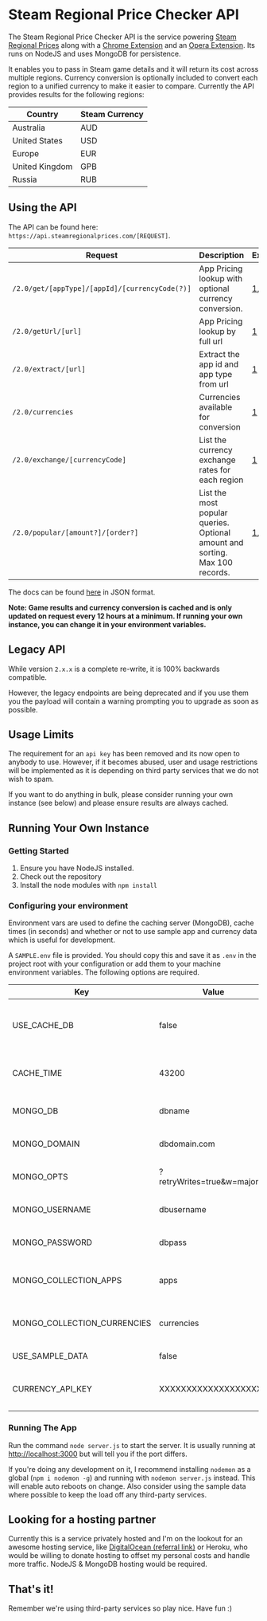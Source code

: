 # Steam Regional Price Checker API

The Steam Regional Price Checker API is the service powering [Steam Regional Prices](http://steamregionalprices.com) along with a [Chrome Extension](https://chrome.google.com/webstore/detail/steam-all-region-price-ch/mopoebekmlkmahpfjjgibkbnciooimhn) and an [Opera Extension](https://addons.opera.com/en/extensions/details/steam-regional-prices/). Its runs on NodeJS and uses MongoDB for persistence.

It enables you to pass in Steam game details and it will return its cost across multiple regions. Currency conversion is optionally included to convert each region to a unified currency to make it easier to compare. Currently the API provides results for the following regions:

| Country        | Steam Currency |
| -------------- | -------------- |
| Australia      | AUD            |
| United States  | USD            |
| Europe         | EUR            |
| United Kingdom | GPB            |
| Russia         | RUB            |

## Using the API

The API can be found here: `https://api.steamregionalprices.com/[REQUEST]`.

| Request                                        | Description                                                                  | Examples                                                                                                                      |
| ---------------------------------------------- | ---------------------------------------------------------------------------- | ----------------------------------------------------------------------------------------------------------------------------- |
| `/2.0/get/[appType]/[appId]/[currencyCode(?)]` | App Pricing lookup with optional currency conversion.                        | [1](https://api.steamregionalprices.com/2.0/get/app/678950/aud), [2](https://api.steamregionalprices.com/2.0/get/app/678950/) |
| `/2.0/getUrl/[url]`                            | App Pricing lookup by full url                                               | [1](https://api.steamregionalprices.com/2.0/getUrl/http://store.steampowered.com/app/678950/DRAGON_BALL_FighterZ/)            |
| `/2.0/extract/[url]`                           | Extract the app id and app type from url                                     | [1](https://api.steamregionalprices.com/2.0/extract/http://store.steampowered.com/app/678950/DRAGON_BALL_FighterZ/)           |
| `/2.0/currencies`                              | Currencies available for conversion                                          | [1](https://api.steamregionalprices.com/2.0/currencies)                                                                       |
| `/2.0/exchange/[currencyCode]`                 | List the currency exchange rates for each region                             | [1](https://api.steamregionalprices.com/2.0/exchange/aud)                                                                     |
| `/2.0/popular/[amount?]/[order?]`              | List the most popular queries. Optional amount and sorting. Max 100 records. | [1](https://api.steamregionalprices.com/2.0/popular/5/desc), [2](https://api.steamregionalprices.com/2.0/popular/20/asc)      |

The docs can be found [here](https://api.steamregionalprices.com/docs) in JSON format.

**Note: Game results and currency conversion is cached and is only updated on request every 12 hours at a minimum. If running your own instance, you can change it in your environment variables.**

## Legacy API

While version `2.x.x` is a complete re-write, it is 100% backwards compatible.

However, the legacy endpoints are being deprecated and if you use them you the payload will contain a warning prompting you to upgrade as soon as possible.

## Usage Limits

The requirement for an `api key` has been removed and its now open to anybody to use. However, if it becomes abused, user and usage restrictions will be implemented as it is depending on third party services that we do not wish to spam.

If you want to do anything in bulk, please consider running your own instance (see below) and please ensure results are always cached.

## Running Your Own Instance

### Getting Started

1. Ensure you have NodeJS installed.
2. Check out the repository
3. Install the node modules with `npm install`

### Configuring your environment

Environment vars are used to define the caching server (MongoDB), cache times (in seconds) and whether or not to use sample app and currency data which is useful for development.

A `SAMPLE.env` file is provided. You should copy this and save it as `.env` in the project root with your configuration or add them to your machine environment variables. The following options are required.

| Key                         | Value                        | Description                         |
| --------------------------- | ---------------------------- | ----------------------------------- |
| USE_CACHE_DB                | false                        | Do we cache results in the database |
| CACHE_TIME                  | 43200                        | How long to cache for (in seconds)  |
| MONGO_DB                    | dbname                       | MongoDB connection name             |
| MONGO_DOMAIN                | dbdomain.com                 | MongoDB connection domain           |
| MONGO_OPTS                  | ?retryWrites=true&w=majority | MongoDB connection options          |
| MONGO_USERNAME              | dbusername                   | MongoDB connection username         |
| MONGO_PASSWORD              | dbpass                       | MongoDB connection password         |
| MONGO_COLLECTION_APPS       | apps                         | MongoDB apps collection name        |
| MONGO_COLLECTION_CURRENCIES | currencies                   | MongoDB currency collection name    |
| USE_SAMPLE_DATA             | false                        | Use sample data                     |
| CURRENCY_API_KEY            | XXXXXXXXXXXXXXXXXXXX         | Currency conversion service API KEY |

### Running The App

Run the command `node server.js` to start the server. It is usually running at [http://localhost:3000](http://localhost:3000) but will tell you if the port differs.

If you're doing any development on it, I recommend installing `nodemon` as a global (`npm i nodemon -g`) and running with `nodemon server.js` instead. This will enable auto reboots on change. Also consider using the sample data where possible to keep the load off any third-party services.

## Looking for a hosting partner

Currently this is a service privately hosted and I'm on the lookout for an awesome hosting service, like [DigitalOcean (referral link)](https://m.do.co/c/b241e6fa3487) or Heroku, who would be willing to donate hosting to offset my personal costs and handle more traffic. NodeJS & MongoDB hosting would be required.

## That's it!

Remember we're using third-party services so play nice. Have fun :)
